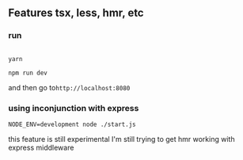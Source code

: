 ## Features tsx, less, hmr, etc

### run

```

yarn

npm run dev

```

and then go to`http://localhost:8080`

### using inconjunction with express

```
NODE_ENV=development node ./start.js
```

this feature is still experimental
I'm still trying to get hmr working with express middleware
